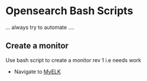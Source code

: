 # Opensearch Bash Scripts
... always try to automate ....

## Create a monitor
Use bash script to create a monitor
 rev 1 i.e needs work
- Navigate to [MyELK](https://github.com/macatak/ELK)
